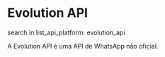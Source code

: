 # Evolution API
search in list_api_platform: evolution_api

A Evolution API é uma API de WhatsApp não oficial.
